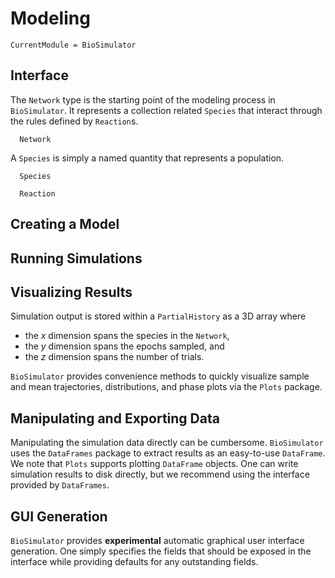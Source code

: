 # Modeling

```@meta
CurrentModule = BioSimulator
```

## Interface

The `Network` type is the starting point of the modeling process in `BioSimulator`. It represents a collection related `Species` that interact through the rules defined by `Reaction`s.

```@docs
  Network
```

A `Species` is simply a named quantity that represents a population.

```@docs
  Species
```

```@docs
  Reaction
```

## Creating a Model

## Running Simulations

## Visualizing Results

Simulation output is stored within a `PartialHistory` as a 3D array where

- the *x* dimension spans the species in the `Network`,
- the *y* dimension spans the epochs sampled, and
- the *z* dimension spans the number of trials.

`BioSimulator` provides convenience methods to quickly visualize sample and mean trajectories, distributions, and phase plots via the `Plots` package.

## Manipulating and Exporting Data

Manipulating the simulation data directly can be cumbersome. `BioSimulator` uses the `DataFrames` package to extract results as an easy-to-use `DataFrame`. We note that `Plots` supports plotting `DataFrame` objects. One can write simulation results to disk directly, but we recommend using the interface provided by `DataFrames`.

## GUI Generation

`BioSimulator` provides **experimental** automatic graphical user interface generation. One simply specifies the fields that should be exposed in the interface while providing defaults for any outstanding fields.

